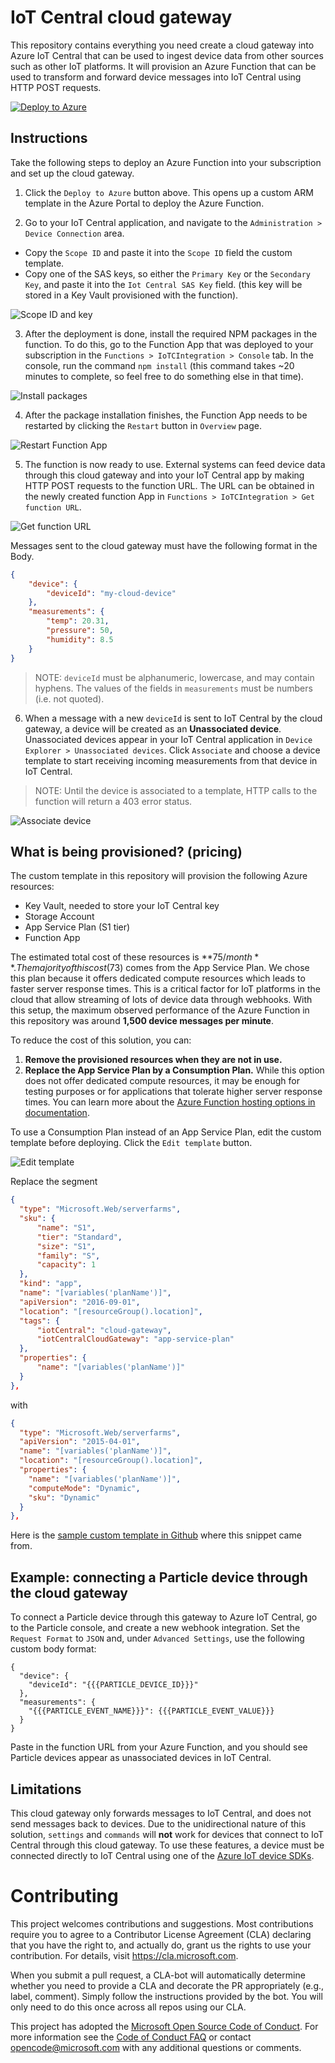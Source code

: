 # IoT Central cloud gateway
This repository contains everything you need create a cloud gateway into Azure IoT Central that can be used to ingest device data from other sources such as other IoT platforms. It will provision an Azure Function that can be used to transform and forward device messages into IoT Central using HTTP POST requests.

[![Deploy to Azure](http://azuredeploy.net/deploybutton.png)](https://portal.azure.com/#create/Microsoft.Template/uri/https%3A%2F%2Fraw.githubusercontent.com%2FAzure%2Fiotc-cloud-to-cloud-integration%2Fmaster%2Fazuredeploy.json%3Ftoken%3DAnbfx7e7jycDM2vU0KeLkuI8xt0Xd_EXks5b09fTwA%253D%253D)

## Instructions
Take the following steps to deploy an Azure Function into your subscription and set up the cloud gateway.

1. Click the `Deploy to Azure` button above. This opens up a custom ARM template in the Azure Portal to deploy the Azure Function.

1. Go to your IoT Central application, and navigate to the `Administration > Device Connection` area.
  - Copy the `Scope ID` and paste it into the `Scope ID` field the custom template. 
  - Copy one of the SAS keys, so either the `Primary Key` or the `Secondary Key`, and paste it into the `Iot Central SAS Key` field. (this key will be stored in a Key Vault
provisioned with the function).

  ![Scope ID and key](assets/scopeIdAndKey.PNG "Scope ID and key")

3. After the deployment is done, install the required NPM packages in the function. To do this,
go to the Function App that was deployed to your subscription in the `Functions > IoTCIntegration > Console` tab.
In the console, run the command `npm install` (this command takes ~20 minutes to complete, so feel free to do something else in that time).

![Install packages](assets/npmInstall.PNG "Install packages")

4. After the package installation finishes, the Function App needs to be restarted by clicking the
`Restart` button in `Overview` page.

![Restart Function App](assets/restart.PNG "Restart Function App")

5. The function is now ready to use. External systems can feed device data through this cloud gateway and into your IoT Central app by making HTTP POST requests to the function URL. The URL can be obtained in the newly created function App in `Functions > IoTCIntegration > Get function URL`.

![Get function URL](assets/getFunctionUrl.PNG "Get function URL")

Messages sent to the cloud gateway must have the following format in the Body. 
```json
{
    "device": {
        "deviceId": "my-cloud-device"
    },
    "measurements": {
        "temp": 20.31,
        "pressure": 50,
        "humidity": 8.5
    }
}
```

> NOTE: `deviceId` must be alphanumeric, lowercase, and may contain hyphens. The values of the fields in `measurements` must be numbers (i.e. not quoted).

6. When a message with a new `deviceId` is sent to IoT Central by the cloud gateway, a device will be created as an **Unassociated device**. Unassociated devices appear in your IoT Central application in `Device Explorer > Unassociated devices`. Click `Associate` and choose a device template to start receiving incoming measurements from that device in IoT Central.

> NOTE: Until the device is associated to a template, HTTP calls to the function will return a 403 error status.

![Associate device](assets/associate.PNG "Associate device")

## What is being provisioned? (pricing)
The custom template in this repository will provision the following Azure resources:
- Key Vault, needed to store your IoT Central key
- Storage Account
- App Service Plan (S1 tier)
- Function App

The estimated total cost of these resources is **$75/month**. The majority of this cost ($73) comes from the App Service Plan. We chose this plan because it offers dedicated compute
resources which leads to faster server response times. This is a critical factor for IoT platforms in the cloud that allow streaming of lots of device data through webhooks. With this setup, the maximum observed performance of the Azure Function in this repository was around **1,500 device messages per minute**.

To reduce the cost of this solution, you can:
1. **Remove the provisioned resources when they are not in use.**
2. **Replace the App Service Plan by a Consumption Plan.** While this option does not offer dedicated compute resources, it may be enough for testing purposes or for applications that tolerate higher server response times. You can learn more about the [Azure Function hosting options
in documentation](https://docs.microsoft.com/en-us/azure/azure-functions/functions-scale).

To use a Consumption Plan instead of an App Service Plan, edit the custom template before deploying. Click the `Edit template` button. 

 ![Edit template](assets/editTemplate.PNG "Edit template")
  
Replace the segment

```json
{
  "type": "Microsoft.Web/serverfarms",
  "sku": {
      "name": "S1",
      "tier": "Standard",
      "size": "S1",
      "family": "S",
      "capacity": 1
  },
  "kind": "app",
  "name": "[variables('planName')]",
  "apiVersion": "2016-09-01",
  "location": "[resourceGroup().location]",
  "tags": {
      "iotCentral": "cloud-gateway",
      "iotCentralCloudGateway": "app-service-plan"
  },
  "properties": {
      "name": "[variables('planName')]"
  }
},
```

with

```json
{
  "type": "Microsoft.Web/serverfarms",
  "apiVersion": "2015-04-01",
  "name": "[variables('planName')]",
  "location": "[resourceGroup().location]",
  "properties": {
    "name": "[variables('planName')]",
    "computeMode": "Dynamic",
    "sku": "Dynamic"
  }
},
```
Here is the [sample custom template in Github](https://github.com/Azure/azure-quickstart-templates/blob/abaf3c3eaa81cc5cba5ccc253b89a99569a42ac3/101-function-app-create-dynamic/azuredeploy.json#L49) where this snippet came from.

## Example: connecting a Particle device through the cloud gateway
To connect a Particle device through this gateway to Azure IoT Central, go to the Particle console, and create a new webhook integration. Set the `Request Format` to `JSON` and, under `Advanced Settings`, use the following custom body format:

```
{
  "device": {
    "deviceId": "{{{PARTICLE_DEVICE_ID}}}"
  },
  "measurements": {
    "{{{PARTICLE_EVENT_NAME}}}": {{{PARTICLE_EVENT_VALUE}}}
  }
}

```

Paste in the function URL from your Azure Function, and you should see Particle devices appear as unassociated devices in IoT Central. 

## Limitations
This cloud gateway only forwards messages to IoT Central, and does not send messages back to devices. Due to the unidirectional nature of this solution, `settings` and `commands` will **not** work for devices that connect to IoT Central through this cloud gateway. To use these features, a device must be connected directly to IoT Central using one of the [Azure IoT device SDKs](https://docs.microsoft.com/en-us/azure/iot-hub/iot-hub-devguide-sdks).

# Contributing

This project welcomes contributions and suggestions.  Most contributions require you to agree to a
Contributor License Agreement (CLA) declaring that you have the right to, and actually do, grant us
the rights to use your contribution. For details, visit https://cla.microsoft.com.

When you submit a pull request, a CLA-bot will automatically determine whether you need to provide
a CLA and decorate the PR appropriately (e.g., label, comment). Simply follow the instructions
provided by the bot. You will only need to do this once across all repos using our CLA.

This project has adopted the [Microsoft Open Source Code of Conduct](https://opensource.microsoft.com/codeofconduct/).
For more information see the [Code of Conduct FAQ](https://opensource.microsoft.com/codeofconduct/faq/) or
contact [opencode@microsoft.com](mailto:opencode@microsoft.com) with any additional questions or comments.
